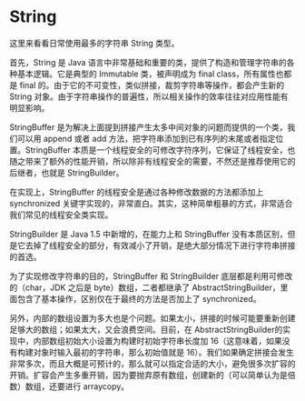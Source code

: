 # String
这里来看看日常使用最多的字符串 String 类型。

首先，String 是 Java 语言中非常基础和重要的类，提供了构造和管理字符串的各种基本逻辑。它是典型的 Immutable 类，被声明成为 final class，所有属性也都是 final 的。由于它的不可变性，类似拼接，裁剪字符串等操作，都会产生新的 String 对象。由于字符串操作的普遍性，所以相关操作的效率往往对应用性能有明显影响。

StringBuffer 是为解决上面提到拼接产生太多中间对象的问题而提供的一个类，我们可以用 append 或者 add 方法，把字符串添加到已有序列的末尾或者指定位置。StringBuffer 本质是一个线程安全的可修改字符序列，它保证了线程安全，也随之带来了额外的性能开销，所以除非有线程安全的需要，不然还是推荐使用它的后继者，也就是 StringBuilder。

在实现上，StringBuffer 的线程安全是通过各种修改数据的方法都添加上 synchronized 关键字实现的，非常直白。其实，这种简单粗暴的方式，非常适合我们常见的线程安全类实现。

StringBuilder 是 Java 1.5 中新增的，在能力上和 StringBuffer 没有本质区别，但是它去掉了线程安全的部分，有效减小了开销，是绝大部分情况下进行字符串拼接的首选。

为了实现修改字符串的目的，StringBuffer 和 StringBuilder 底层都是利用可修改的（char，JDK 之后是 byte）数组，二者都继承了 AbstractStringBuilder，里面包含了基本操作，区别仅在于最终的方法是否加上了 synchronized。

另外，内部的数组设置为多大也是个问题。如果太小，拼接的时候可能要重新创建足够大的数组；如果太大，又会浪费空间。目前，在 AbstractStringBuilder的实现中，内部数组初始大小设置为构建时初始字符串长度加 16（这意味着，如果没有构建对象时输入最初的字符串，那么初始值就是 16）。我们如果确定拼接会发生非常多次，而且大概是可预计的，那么就可以指定合适的大小，避免很多次扩容的开销。扩容会产生多重开销，因为要抛弃原有数组，创建新的（可以简单认为是倍数）数组，还要进行 arraycopy。